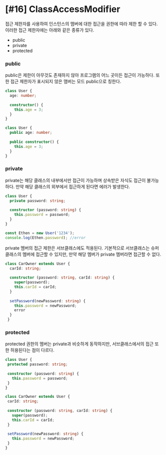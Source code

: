 # [#16] ClassAccessModifier

접근 제한자를 사용하여 인스턴스의 맴버에 대한 접근을 권한에 따라 제한 할 수 있다. 이러한 접근 제한자에는 아래와 같은 종류가 있다.

- public
- private
- protected

### public 

public은 제한이 아무것도 존재하지 않아 프로그램의 어느 곳이든 접근이 가능하다. 또한 접근 제한자가 표시되지 않은 맴버는 모드 public으로 칭한다.

```ts
class User {
  age: number;
  
  constructor() {
    this.age = 3;
  }
}

class User {
  public age: number;
  
  public constructor() {
    this.age = 3;
  }
}
```

### private 

private는 해당 클래스의 내부에서만 접근이 가능하며 상속받은 자식도 접근이 불가능 하다. 만약 해당 클래스의 외부에서 접근하게 된다면 에러가 발생한다.

```ts
class User {
  private password: string;
  
  constructor (password: string) {
    this.password = password;
  }
}

const Ethen = new User('1234');
console.log(Ethen.password); //error 
```

private 멤버의 접근 제한은 서브클래스에도 적용된다. 기본적으로 서브클래스는 슈퍼클래스의 멤버에 접근할 수 있지만, 만약 해당 멤버가 private 멤버라면 접근할 수 없다.

```ts
class CarOwner extends User {
  carId: string;
  
  constructor (password: string, carId: string) {
    super(password);
    this.carId = carId;
  }
  
  setPassword(newPassword: string) {
    this.password = newPassword;
    error
  }
 }
 ```

 ### protected

 protected 권한의 멤버는 private과 비슷하게 동작하지만, 서브클래스에서의 접근 또한 허용된다는 점이 다르다.

 ```ts
 class User {
  protected password: string;
  
  constructor (password: string) {
    this.password = password;
  }
}

class CarOwner extends User {
  carId: string;
  
  constructor (password: string, carId: string) {
    super(password);
    this.carId = carId;
  }
  
  setPassword(newPassword: string) {
    this.password = newPassword;
  }
}
```